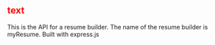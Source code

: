 ## <span style="color: red;">text</span>  
This is the API for a resume builder. The name of the resume builder is myResume. Built with express.js
